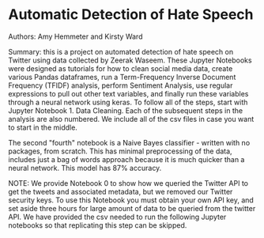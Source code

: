 # Automatic Detection of Hate Speech

Authors: Amy Hemmeter and Kirsty Ward

Summary: this is a project on automated detection of hate speech on Twitter using data collected by Zeerak Waseem. These Jupyter Notebooks were designed as tutorials for how to clean social media data, create various Pandas dataframes, run a Term-Frequency Inverse Document Frequency (TFIDF) analysis, perform Sentiment Analysis, use regular expressions to pull out other text variables, and finally run these variables through a neural network using keras. To follow all of the steps, start with Jupyter Notebook 1. Data Cleaning. Each of the subsequent steps in the analysis are also numbered. We include all of the csv files in case you want to start in the middle.

The second "fourth" notebook is a Naive Bayes classifier - written with no packages, from scratch. This has minimal preprocessing of the data, includes just a bag of words approach because it is much quicker than a neural network. This model has 87% accuracy. 

NOTE: We provide Notebook 0 to show how we queried the Twitter API to get the tweets and associated metadata, but we removed our Twitter security keys. To use this Notebook you must obtain your own API key, and set aside three hours for large amount of data to be queried from the twitter API. We have provided the csv needed to run the following Jupyter notebooks so that replicating this step can be skipped.
